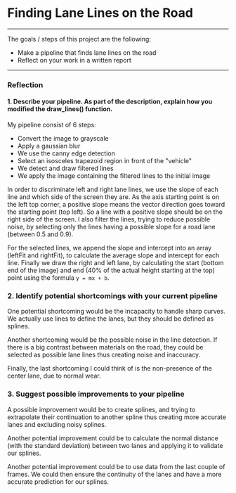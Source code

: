 # **Finding Lane Lines on the Road**

---

The goals / steps of this project are the following:
* Make a pipeline that finds lane lines on the road
* Reflect on your work in a written report


[//]: # (Image References)

[image1]: ./examples/grayscale.jpg "Grayscale"

---

### Reflection

#### 1. Describe your pipeline. As part of the description, explain how you modified the draw_lines() function.

My pipeline consist of 6 steps:
  * Convert the image to grayscale
  * Apply a gaussian blur
  * We use the canny edge detection
  * Select an  isosceles trapezoid region in front of the "vehicle"
  * We detect and draw filtered lines
  * We apply the image containing the filtered lines to the initial image

In order to discriminate left and right lane lines, we use the slope of each line and which side of the screen they are.
As the axis starting point is on the left top corner, a positive slope means the vector direction goes toward the starting point (top left). So a line with a positive slope should be on the right side of the screen.
I also filter the lines, trying to reduce possible noise, by selecting only the lines having a possible slope for a road lane (between 0.5 and 0.9).

For the selected lines, we append the slope and intercept into an array (leftFit and rightFit), to calculate the average slope and intercept for each line.
Finally we draw the right and left lane, by calculating the start (bottom end of the image) and end (40% of the actual height starting at the top) point using the formula `y = mx + b`.

### 2. Identify potential shortcomings with your current pipeline

One potential shortcoming would be the incapacity to handle sharp curves. We actually use lines to define the lanes, but they should be defined as splines.

Another shortcoming would be the possible noise in the line detection. If there is a big contrast between materials on the road, they could be selected as possible lane lines thus creating noise and inaccuracy.

Finally, the last shortcoming I could think of is the non-presence of the center lane, due to normal wear.


### 3. Suggest possible improvements to your pipeline

A possible improvement would be to create splines, and trying to extrapolate their continuation to another spline thus creating more accurate lanes and excluding noisy splines.

Another potential improvement could be to calculate the normal distance (with the standard deviation) between two lanes and applying it to validate our splines.

Another potential improvement could be to use data from the last couple of frames. We could then ensure the continuity of the lanes and have a more accurate prediction for our splines.
